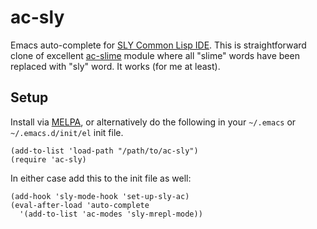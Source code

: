 ac-sly
======

Emacs auto-complete for [SLY Common Lisp IDE](https://github.com/capitaomorte/sly "sly"). This is straightforward clone of
excellent [ac-slime](https://github.com/purcell/ac-slime "ac-slime") module where all "slime" words have been replaced with "sly" word. It works (for me at least).

## Setup

Install via [MELPA](http://melpa.org/#/ac-sly), or alternatively do 
the following in your `~/.emacs` or `~/.emacs.d/init/el` init file.

```elisp
(add-to-list 'load-path "/path/to/ac-sly")
(require 'ac-sly)
```

In either case add this to the init file as well:

```elisp
(add-hook 'sly-mode-hook 'set-up-sly-ac)
(eval-after-load 'auto-complete
  '(add-to-list 'ac-modes 'sly-mrepl-mode))
```

